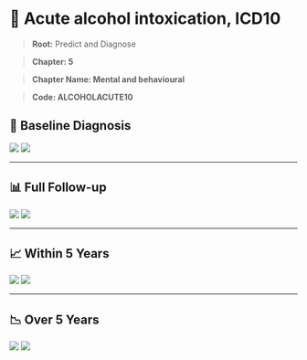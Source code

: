 # 🧬 Acute alcohol intoxication, ICD10
    
> **Root:** Predict and Diagnose

> **Chapter: 5**

> **Chapter Name: Mental and behavioural**

> **Code: ALCOHOLACUTE10**

## 🧪 Baseline Diagnosis

<img src="/Predict/Figures/Baseline/IMP/ALCOHOLACUTE10.png" />

<CsvTableIMP src="/Predict/Data/Baseline/IMP/IMP_ALCOHOLACUTE10.csv" label="🔍 View full results" />

<img src="/Predict/Figures/Baseline/ROC/ALCOHOLACUTE10.png" />

<CsvTableROC src="/Predict/Data/Baseline/EVA/ALCOHOLACUTE10.csv" label="🔍 View full results" />

---

## 📊 Full Follow-up

<img src="/Predict/Figures/ALL/IMP/ALCOHOLACUTE10.png" />

<CsvTableIMP src="/Predict/Data/ALL/IMP/IMP_ALCOHOLACUTE10.csv" label="🔍 View full results" />

<img src="/Predict/Figures/ALL/ROC/ALCOHOLACUTE10.png" />

<CsvTableROC src="/Predict/Data/ALL/EVA/ALCOHOLACUTE10.csv" label="🔍 View full results" />

---

## 📈 Within 5 Years

<img src="/Predict/Figures/FYears/IMP/ALCOHOLACUTE10.png" />

<CsvTableIMP src="/Predict/Data/FYears/IMP/IMP_ALCOHOLACUTE10.csv" label="🔍 View full results" />

<img src="/Predict/Figures/FYears/ROC/ALCOHOLACUTE10.png" />

<CsvTableROC src="/Predict/Data/FYears/EVA/ALCOHOLACUTE10.csv" label="🔍 View full results" />

---

## 📉 Over 5 Years

<img src="/Predict/Figures/OverFYears/IMP/ALCOHOLACUTE10.png" />

<CsvTableIMP src="/Predict/Data/OverFYears/IMP/IMP_ALCOHOLACUTE10.csv" label="🔍 View full results" />

<img src="/Predict/Figures/OverFYears/ROC/ALCOHOLACUTE10.png" />

<CsvTableROC src="/Predict/Data/OverFYears/EVA/ALCOHOLACUTE10.csv" label="🔍 View full results" />
